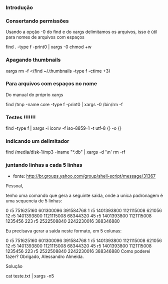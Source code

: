 ### Introdução


### Consertando permissões
Usando a opção -0 do find e do xargs delimitamos os arquivos, isso
é útil para nomes de arquivos com espaços

find . -type f -print0 | xargs -0 chmod +w


### Apagando thumbnails

 xargs rm -f <(find ~/.thumbnails -type f -ctime +3)


### Para arquivos com espaços no nome
Do manual do próprio xargs

find /tmp -name core -type f -print0 | xargs -0 /bin/rm -f


### Testes !!!!!!!

find -type f | xargs -i iconv -f iso-8859-1 -t utf-8 {} -o {}


### indicando um delimitador

find /media/disk-1/mp3 -iname "*.db" | xargs -d '\n' rm -rf

### juntando linhas a cada 5 linhas
* fonte: http://br.groups.yahoo.com/group/shell-script/message/31367

Pessoal,

tenho uma comando que gera a seguinte saida, onde a unica padronagem é uma
sequencia de 5 linhas:

0
r5
751625160
601300096
391584768
1
r5
1401393800
1121115008
621056
12
r5
1401393800
1121115008
68344320
45
r5
1401393800
1121115008
1235456
223
r5
2522508840
2242230016
388346880

Eu precisava gerar a saida neste formato, em 5 colunas:

0 r5 751625160 601300096 391584768
1 r5 1401393800 1121115008 621056
12 r5 1401393800 1121115008 68344320
45 r5 1401393800 1121115008 1235456
223 r5 2522508840 2242230016 388346880
Como poderei fazer?
Obrigado,
Alessandro Almeida.

Solução

cat teste.txt | xargs -n5

